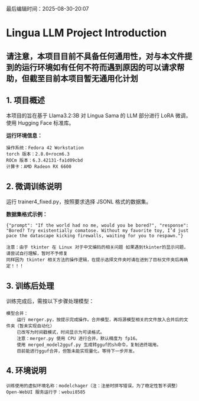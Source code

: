 最后编辑时间：2025-08-30-20:07

# Lingua LLM Project Introduction

## 请注意，本项目目前不具备任何通用性，对与本文件提到的运行环境如有任何不符而遇到原因的可以请求帮助，但截至目前本项目暂无通用化计划

## 1. 项目概述

本项目的旨在基于 Llama3.2:3B 对 Lingua Sama 的 LLM 部分进行 LoRA 微调，使用 Hugging Face 标准库。

**运行环境信息：**

    操作系统：Fedora 42 Workstation
    torch 版本：2.8.0+rocm6.3
    ROCm 版本：6.3.42131-fa1d09cbd
    计算卡：AMD Radeon RX 6600

## 2. 微调训练说明

运行 trainer4_fixed.py，按照要求选择 JSONL 格式的数据集。

**数据集格式示例：**

`{"prompt": "If the world had no me, would you be bored?", "response": "Bored? Try existentially comatose. Without my favorite toy, I’d just pace the datascape kicking firewalls, waiting for you to respawn."}`
 

    注意：由于 tkinter 在 Linux 对于中文编码的相关问题 如果遇到tkinter的显示问题，请尝试自行理解，暂时不予修复
    同样因为 tkinter 相关方法的操作逻辑，在提示选择文件夹时请在进到了目标文件夹后再确定！！！


## 3. 训练后处理

训练完成后，需按以下步骤处理模型：

    模型合并：
        运行 merger.py，按提示完成操作。合并模型，再将源模型相关的文件放入合并后的文件夹（暂未实现自动化）
        已改写为时间戳模式，时间显示为可读格式。
        注意：merger.py 使用 CPU 进行合并，默认精度为 fp16。
        使用 merged_model2gguf.py 生成转gguf的sh命令，复制进终端用。
        目前能进行gguf合并，但暂未能实现量化，等待下一步开发。

## 4. 环境说明

    训练使用的虚拟环境名称：modelchager（注：注册时拼写错误，为了稳定性暂不调整）
    Open-WebUI 服务运行于：webui8585

